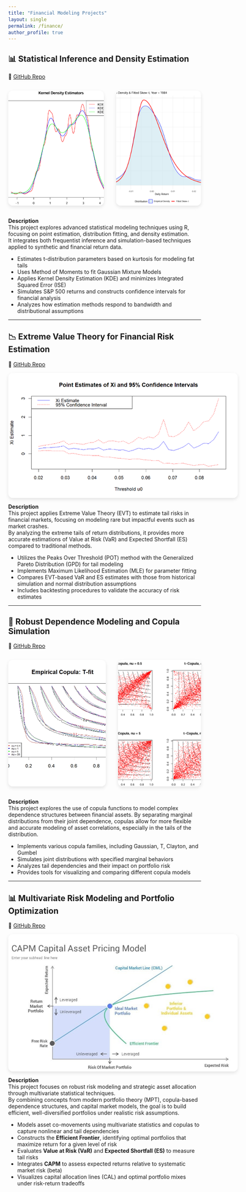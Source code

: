 ```yaml
---
title: "Financial Modeling Projects"
layout: single
permalink: /finance/
author_profile: true
---
```


## 📊 Statistical Inference and Density Estimation
🔗 [GitHub Repo](https://github.com/oscar10408/Statistical-Inference-and-Density-Estimation) 

<div style="display: flex; flex-wrap: nowrap; gap: 2rem; justify-content: center; align-items: stretch;">

  <img src="../assets/images/stat-inference-kde.jpg"
       alt="Inference Visualization"
       style="height: 300px; width: auto; border-radius: 12px; object-fit: cover; box-shadow: 0 4px 10px rgba(0,0,0,0.1);">

  <img src="../assets/images/skewed-T.jpg"
       alt="Skewed T"
       style="height: 300px; width: auto; border-radius: 12px; object-fit: cover; box-shadow: 0 4px 10px rgba(0,0,0,0.1);">

</div>

**Description**  
This project explores advanced statistical modeling techniques using R, focusing on point estimation, distribution fitting, and density estimation.  
It integrates both frequentist inference and simulation-based techniques applied to synthetic and financial return data.

-  Estimates t-distribution parameters based on kurtosis for modeling fat tails  
-  Uses Method of Moments to fit Gaussian Mixture Models  
-  Applies Kernel Density Estimation (KDE) and minimizes Integrated Squared Error (ISE)  
-  Simulates S&P 500 returns and constructs confidence intervals for financial analysis  
-  Analyzes how estimation methods respond to bandwidth and distributional assumptions

---

## 📉 Extreme Value Theory for Financial Risk Estimation  
🔗 [GitHub Repo](https://github.com/oscar10408/Extreme-Value-Theory-and-Risk-Estimation)

<div style="display: flex; flex-wrap: wrap; gap: 2rem; align-items: center;">

<img src="../assets/images/EST_XI.png" alt="EST Xi" style="max-width: 600px; border-radius: 12px; box-shadow: 0 4px 10px rgba(0,0,0,0.1);">

</div>

**Description**  
This project applies Extreme Value Theory (EVT) to estimate tail risks in financial markets, focusing on modeling rare but impactful events such as market crashes.  
By analyzing the extreme tails of return distributions, it provides more accurate estimations of Value at Risk (VaR) and Expected Shortfall (ES) compared to traditional methods.

-  Utilizes the Peaks Over Threshold (POT) method with the Generalized Pareto Distribution (GPD) for tail modeling  
-  Implements Maximum Likelihood Estimation (MLE) for parameter fitting  
-  Compares EVT-based VaR and ES estimates with those from historical simulation and normal distribution assumptions  
-  Includes backtesting procedures to validate the accuracy of risk estimates

---

## 🔗 Robust Dependence Modeling and Copula Simulation  
🔗 [GitHub Repo](https://github.com/oscar10408/Robust-Dependence-Modeling-and-Copula-Simulation)

<div style="display: flex; flex-wrap: nowrap; gap: 2rem; justify-content: center; align-items: stretch;">

  <img src="../assets/images/T-Copula-fit.jpeg"
       alt="T-Copula-fit"
       style="height: 330px; width: auto; border-radius: 12px; object-fit: cover; box-shadow: 0 4px 10px rgba(0,0,0,0.1);">

  <img src="../assets/images/T-Copula-Simulation.jpg"
       alt="T-Copula-Simulation"
       style="height: 330px; width: auto; border-radius: 12px; object-fit: cover; box-shadow: 0 4px 10px rgba(0,0,0,0.1);">

</div>

**Description**  
This project explores the use of copula functions to model complex dependence structures between financial assets. By separating marginal distributions from their joint dependence, copulas allow for more flexible and accurate modeling of asset correlations, especially in the tails of the distribution.

- Implements various copula families, including Gaussian, T, Clayton, and Gumbel  
- Simulates joint distributions with specified marginal behaviors  
- Analyzes tail dependencies and their impact on portfolio risk  
- Provides tools for visualizing and comparing different copula models

---

## 📊 Multivariate Risk Modeling and Portfolio Optimization  
🔗 [GitHub Repo](https://github.com/oscar10408/Multivariate-Risk-Modeling-and-Portfolio-Optimization)

<div style="display: flex; flex-wrap: wrap; gap: 2rem; align-items: center;">

<img src="../assets/images/CAPM.jpg" alt="CAPM Demo" style="max-width: 600px; border-radius: 12px; box-shadow: 0 4px 10px rgba(0,0,0,0.1);">

</div>

**Description**  
This project focuses on robust risk modeling and strategic asset allocation through multivariate statistical techniques.  
By combining concepts from modern portfolio theory (MPT), copula-based dependence structures, and capital market models, the goal is to build efficient, well-diversified portfolios under realistic risk assumptions.

- Models asset co-movements using multivariate statistics and copulas to capture nonlinear and tail dependencies  
- Constructs the **Efficient Frontier**, identifying optimal portfolios that maximize return for a given level of risk  
- Evaluates **Value at Risk (VaR)** and **Expected Shortfall (ES)** to measure tail risks  
- Integrates **CAPM** to assess expected returns relative to systematic market risk (beta)  
- Visualizes capital allocation lines (CAL) and optimal portfolio mixes under risk-return tradeoffs
